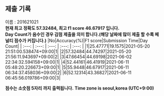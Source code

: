 


  
## 제출 기록  
이름 : 201621021  
**현재 최고 정확도 57.32484, 최고 f1 score 46.67917 입니다.**  
**Day Count가 음수인 경우 감점 제출을 의미 합니다.(해당 날짜에 많이 제출 할 수록 페널티 점수가 커집니다.)**
|No|Accuracy(%)|F1 score|Submission Time|Day Count|
| :---: | :---: | :---: | :---: | :---: |
|1|25.47771|19.1575|2021-05-20 21:51:00.538474+09:00|1|
|2|57.32484|44.74297|2021-05-20 21:56:11.943697+09:00|2|
|3|47.66454|44.69198|2021-06-02 22:34:32.594158+09:00|1|
|4|52.44161|46.41919|2021-06-11 05:48:20.226673+09:00|1|
|5|55.9448|46.67917|2021-06-11 06:34:37.458036+09:00|2|
|6|52.12314|43.36827|2021-06-11 06:45:56.019786+09:00|3|


**점수는 소숫점 5자리 까지 출력됩니다.**
**Time zone is seoul,korea (UTC+9:00)**
